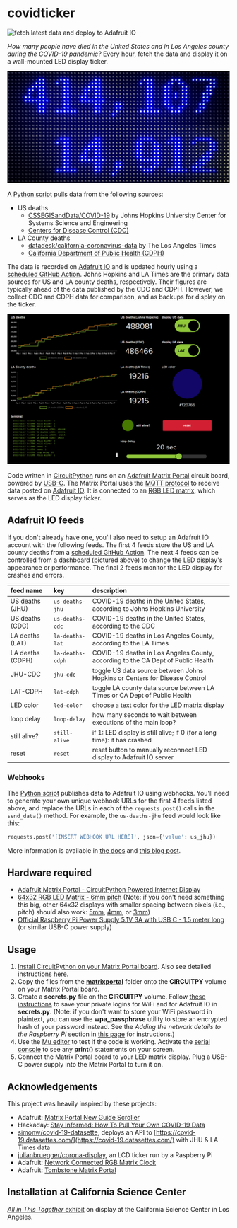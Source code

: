 # covidticker

![fetch latest data and deploy to Adafruit IO](https://github.com/perryrothjohnson/covidticker/workflows/fetch%20latest%20data%20and%20deploy%20to%20Adafruit%20IO/badge.svg)

_How many people have died in the United States and in Los Angeles county during the COVID-19 pandemic?_ Every hour, fetch the data and display it on a wall-mounted LED display ticker.  

<img src="docs/LED_display.jpg" alt="wall-mounted LED display ticker on January 23, 2021" width="540">

A [Python script](https://github.com/perryrothjohnson/covidticker/blob/main/covidticker.py) pulls data from the following sources:  
- US deaths  
  - [CSSEGISandData/COVID-19](https://github.com/CSSEGISandData/COVID-19) by Johns Hopkins University Center for Systems Science and Engineering  
  - [Centers for Disease Control (CDC)](https://data.cdc.gov/Case-Surveillance/United-States-COVID-19-Cases-and-Deaths-by-State-o/9mfq-cb36)  
- LA County deaths  
  - [datadesk/california-coronavirus-data](https://github.com/datadesk/california-coronavirus-data) by The Los Angeles Times  
  - [California Department of Public Health (CDPH)](https://data.ca.gov/dataset/covid-19-cases/resource/926fd08f-cc91-4828-af38-bd45de97f8c3)

The data is recorded on [Adafruit IO](https://io.adafruit.com/) and is updated hourly using a [scheduled GitHub Action](https://github.com/perryrothjohnson/covidticker/blob/main/.github/workflows/scheduled.yml). Johns Hopkins and LA Times are the primary data sources for US and LA county deaths, respectively. Their figures are typically ahead of the data published by the CDC and CDPH. However, we collect CDC and CDPH data for comparison, and as backups for display on the ticker.

<img src="docs/adafruit-IO_dashboard.png" alt="Adafruit IO dashboard on January 23, 2021" width="800">

Code written in [CircuitPython](https://circuitpython.org/) runs on an [Adafruit Matrix Portal](https://www.adafruit.com/product/4745) circuit board, powered by [USB-C](https://www.adafruit.com/product/4298). The Matrix Portal uses the [MQTT protocol](https://learn.adafruit.com/mqtt-in-circuitpython/overview) to receive data posted on [Adafruit IO](https://io.adafruit.com/). It is connected to an [RGB LED matrix](https://www.adafruit.com/product/2276), which serves as the LED display ticker.

## Adafruit IO feeds

If you don't already have one, you'll also need to setup an Adafruit IO account with the following feeds. The first 4 feeds store the US and LA county deaths from a [scheduled GitHub Action](https://github.com/perryrothjohnson/covidticker/blob/main/.github/workflows/scheduled.yml).  The next 4 feeds can be controlled from a dashboard (pictured above) to change the LED display's appearance or performance. The final 2 feeds monitor the LED display for crashes and errors.

| feed name        | key              | description                                                                         |
| :--------------- | :--------------- | :---------------------------------------------------------------------------------- |
| US deaths (JHU)  | `us-deaths-jhu`  | COVID-19 deaths in the United States, according to Johns Hopkins University         |
| US deaths (CDC)  | `us-deaths-cdc`  | COVID-19 deaths in the United States, according to the CDC                          |
| LA deaths (LAT)  | `la-deaths-lat`  | COVID-19 deaths in Los Angeles County, according to the LA Times                    |
| LA deaths (CDPH) | `la-deaths-cdph` | COVID-19 deaths in Los Angeles County, according to the CA Dept of Public Health    |
| JHU-CDC          | `jhu-cdc`        | toggle US data source between Johns Hopkins or Centers for Disease Control          |
| LAT-CDPH         | `lat-cdph`       | toggle LA county data source between LA Times or CA Dept of Public Health           |
| LED color        | `led-color`      | choose a text color for the LED matrix display                                      |
| loop delay       | `loop-delay`     | how many seconds to wait between executions of the main loop?                       |
| still alive?     | `still-alive`    | if 1: LED display is still alive; if 0 (for a long time): it has crashed            |
| reset            | `reset`          | reset button to manually reconnect LED display to Adafruit IO server                |

### Webhooks

The [Python script](https://github.com/perryrothjohnson/covidticker/blob/main/covidticker.py) publishes data to Adafruit IO using webhooks. You'll need to generate your own unique webhook URLs for the first 4 feeds listed above, and replace the URLs in each of the `requests.post()` calls in the `send_data()` method. For example, the `us-deaths-jhu` feed would look like this:
```python
requests.post('[INSERT WEBHOOK URL HERE]', json={'value': us_jhu})
```
More information is available in [the docs](https://io.adafruit.com/api/docs/#send-data-via-webhook) and [this blog post](https://io.adafruit.com/blog/notebook/2018/11/26/feed-webhooks/).

## Hardware required

- [Adafruit Matrix Portal - CircuitPython Powered Internet Display](https://www.adafruit.com/product/4745)  
- [64x32 RGB LED Matrix - 6mm pitch](https://www.adafruit.com/product/2276) (Note: if you don't need something this big, other 64x32 displays with smaller spacing between pixels (i.e., pitch) should also work: [5mm](https://www.adafruit.com/products/2277), [4mm](https://www.adafruit.com/products/2278), or [3mm](https://www.adafruit.com/products/2279))  
- [Official Raspberry Pi Power Supply 5.1V 3A with USB C - 1.5 meter long](https://www.adafruit.com/product/4298) (or similar USB-C power supply)

## Usage

1. [Install CircuitPython on your Matrix Portal board](https://learn.adafruit.com/matrix-portal-new-guide-scroller/install-circuitpython). Also see detailed instructions [here](https://learn.adafruit.com/welcome-to-circuitpython/installing-circuitpython).  
2. Copy the files from the [**matrixportal**](https://github.com/perryrothjohnson/covidticker/tree/main/matrixportal) folder onto the **CIRCUITPY** volume on your Matrix Portal board.  
3. Create a **secrets.py** file on the **CIRCUITPY** volume. Follow [these instructions](https://learn.adafruit.com/matrix-portal-new-guide-scroller/code-the-matrix-portal#secrets-setup-3075853-4) to save your private logins for WiFi and for Adafruit IO in **secrets.py**. (Note: if you don't want to store your WiFi password in plaintext, you can use the **wpa_passphrase** utility to store an encrypted hash of your password instead. See the _Adding the network details to the Raspberry Pi_ section in [this page](https://www.raspberrypi.org/documentation/configuration/wireless/wireless-cli.md) for instructions.)  
4. Use the [Mu editor](https://learn.adafruit.com/welcome-to-circuitpython/installing-mu-editor) to test if the code is working. Activate the [serial console](https://learn.adafruit.com/welcome-to-circuitpython/interacting-with-the-serial-console) to see any **print()** statements on your screen.  
5. Connect the Matrix Portal board to your LED matrix display. Plug a USB-C power supply into the Matrix Portal to turn it on.

## Acknowledgements

This project was heavily inspired by these projects:  
- Adafruit: [Matrix Portal New Guide Scroller](https://learn.adafruit.com/matrix-portal-new-guide-scroller/overview)  
- Hackaday: [Stay Informed: How To Pull Your Own COVID-19 Data](https://hackaday.com/2020/03/26/stay-informed-how-to-pull-your-own-covid-19-data/)  
- [simonw/covid-19-datasette](https://github.com/simonw/covid-19-datasette), deploys an API to [https://covid-19.datasettes.com/](https://covid-19.datasettes.com/) with JHU & LA Times data
- [julianbruegger/corona-display](https://github.com/julianbruegger/corona-display), an LCD ticker run by a Raspberry Pi  
- Adafruit: [Network Connected RGB Matrix Clock](https://learn.adafruit.com/network-connected-metro-rgb-matrix-clock/overview)  
- Adafruit: [Tombstone Matrix Portal](https://learn.adafruit.com/tombstone-matrix-portal/overview)  

## Installation at California Science Center

[_All in This Together_ exhibit](https://californiasciencecenter.org/exhibits/covid-19) on display at the California Science Center in Los Angeles.
